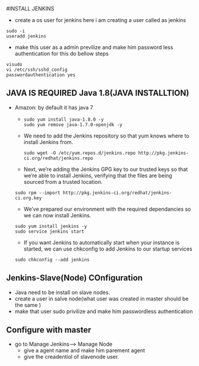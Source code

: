 #INSTALL JENKINS
* create a os user for jenkins here i am creating a user called as jenkins
```
sudo -i
useradd jenkins
```
* make this user as a admin previlize and make him password less authentication for this do bellow steps
```
visudo
vi /etc/ssh/sshd_config
passwordauthentication yes
```
## JAVA IS REQUIRED Java 1.8(JAVA INSTALLTION)
* Amazon: by default it has java 7 
    * ```
      sudo yum install java-1.8.0 -y
      sudo yum remove java-1.7.0-openjdk -y
      ```
    * We need to add the Jenkins repository so that yum knows where to       install Jenkins from.  
      ```
      sudo wget -O /etc/yum.repos.d/jenkins.repo http://pkg.jenkins-ci.org/redhat/jenkins.repo
      ```
    * Next, we’re adding the Jenkins GPG key to our trusted keys so that we’re able to install Jenkins, verifying that the files are being sourced from a trusted location.
    ```
    sudo rpm --import http://pkg.jenkins-ci.org/redhat/jenkins-ci.org.key
    ```  
    * We’ve prepared our environment with the required dependancies so we can now install Jenkins.
    ```
    sudo yum install jenkins -y
    sudo service jenkins start
    ```
    * If you want Jenkins to automatically start when your instance is started, we can use chkconfig to add Jenkins to our startup services
    ```
    sudo chkconfig --add jenkins
    ``` 
## Jenkins-Slave(Node) COnfiguration
* Java need to be install on slave nodes.
* create a user in salve node(what user was created in master should be      the same )
* make that user sudo privilize and make him passwordless authentication
 ## Configure with master
   * go to Manage Jenkins--> Manage Node
     * give a agent name and make him parement agent
     * give the creadentiol of slavenode user.
   